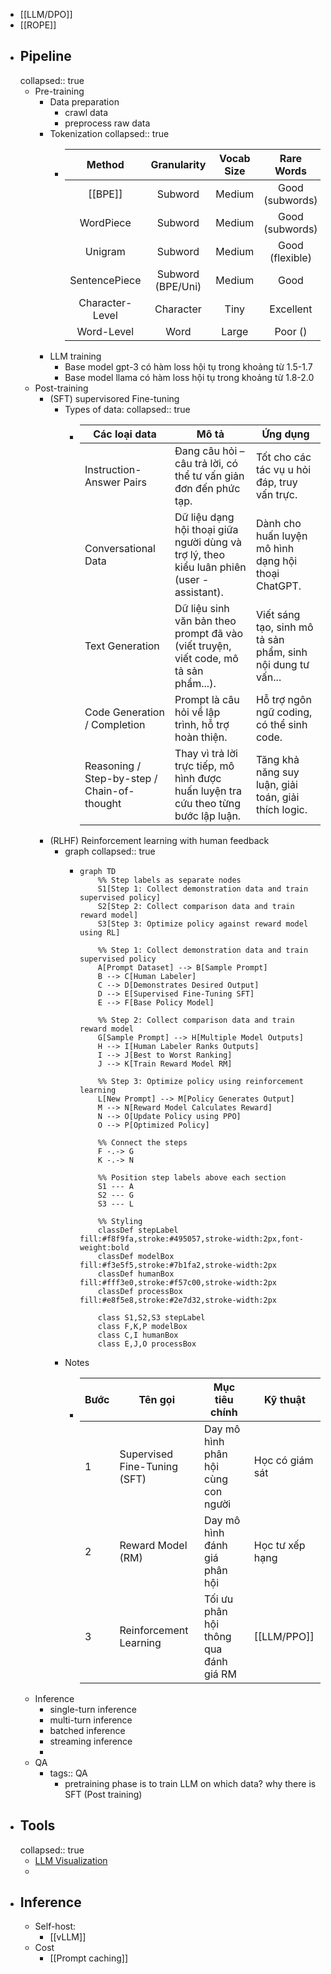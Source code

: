- [[LLM/DPO]]
- [[ROPE]]
- ## Pipeline
  collapsed:: true
	- Pre-training
		- Data preparation
			- crawl data
			- preprocess raw data
		- Tokenization
		  collapsed:: true
			- |      Method     |    Granularity    | Vocab Size |    Rare Words   | Complexity | Example Models |
			  |:---------------:|:-----------------:|:----------:|:---------------:|:----------:|:--------------:|
			  | [[BPE]]             | Subword           | Medium     | Good (subwords) | Low        | GPT, LLaMA     |
			  | WordPiece       | Subword           | Medium     | Good (subwords) | Medium     | BERT           |
			  | Unigram         | Subword           | Medium     | Good (flexible) | High       | T5, ALBERT     |
			  | SentencePiece   | Subword (BPE/Uni) | Medium     | Good            | Medium     | T5, XLNet      |
			  | Character-Level | Character         | Tiny       | Excellent       | Very Low   | Early models   |
			  | Word-Level      | Word              | Large      | Poor (<UNK>)    | Low        | word2vec       |
		- LLM training
			- Base model gpt-3 có hàm loss hội tụ trong khoảng từ 1.5-1.7
			- Base model llama có hàm loss hội tụ trong khoảng từ 1.8-2.0
	- Post-training
		- (SFT) supervisored Fine-tuning
			- Types of data:
			  collapsed:: true
				- | Các loại data            | Mô tả                                                                 | Ứng dụng                                      |
				  |--------------------------|----------------------------------------------------------------------|----------------------------------------------|
				  | Instruction-Answer Pairs | Đang câu hỏi – câu trả lời, có thể tư vấn giản đơn đến phức tạp.      | Tốt cho các tác vụ u hỏi đáp, truy vấn trực. |
				  | Conversational Data      | Dữ liệu dạng hội thoại giữa người dùng và trợ lý, theo kiểu luân phiên (user - assistant). | Dành cho huấn luyện mô hình dạng hội thoại ChatGPT. |
				  | Text Generation          | Dữ liệu sinh văn bản theo prompt đã vào (viết truyện, viết code, mô tả sản phẩm...). | Viết sáng tạo, sinh mô tả sản phẩm, sinh nội dung tư vấn... |
				  | Code Generation / Completion | Prompt là câu hỏi về lập trình, hỗ trợ hoàn thiện.                   | Hỗ trợ ngôn ngữ coding, có thể sinh code.    |
				  | Reasoning / Step-by-step / Chain-of-thought | Thay vì trả lời trực tiếp, mô hình được huấn luyện tra cứu theo từng bước lập luận. | Tăng khả năng suy luận, giải toán, giải thích logic. |
		- (RLHF) Reinforcement learning with human feedback
			- graph
			  collapsed:: true
				- ```mermaid
				  graph TD
				      %% Step labels as separate nodes
				      S1[Step 1: Collect demonstration data and train supervised policy]
				      S2[Step 2: Collect comparison data and train reward model]
				      S3[Step 3: Optimize policy against reward model using RL]
				      
				      %% Step 1: Collect demonstration data and train supervised policy
				      A[Prompt Dataset] --> B[Sample Prompt]
				      B --> C[Human Labeler]
				      C --> D[Demonstrates Desired Output]
				      D --> E[Supervised Fine-Tuning SFT]
				      E --> F[Base Policy Model]
				      
				      %% Step 2: Collect comparison data and train reward model
				      G[Sample Prompt] --> H[Multiple Model Outputs]
				      H --> I[Human Labeler Ranks Outputs]
				      I --> J[Best to Worst Ranking]
				      J --> K[Train Reward Model RM]
				      
				      %% Step 3: Optimize policy using reinforcement learning
				      L[New Prompt] --> M[Policy Generates Output]
				      M --> N[Reward Model Calculates Reward]
				      N --> O[Update Policy using PPO]
				      O --> P[Optimized Policy]
				      
				      %% Connect the steps
				      F -.-> G
				      K -.-> N
				      
				      %% Position step labels above each section
				      S1 --- A
				      S2 --- G
				      S3 --- L
				      
				      %% Styling
				      classDef stepLabel fill:#f8f9fa,stroke:#495057,stroke-width:2px,font-weight:bold
				      classDef modelBox fill:#f3e5f5,stroke:#7b1fa2,stroke-width:2px
				      classDef humanBox fill:#fff3e0,stroke:#f57c00,stroke-width:2px
				      classDef processBox fill:#e8f5e8,stroke:#2e7d32,stroke-width:2px
				      
				      class S1,S2,S3 stepLabel
				      class F,K,P modelBox
				      class C,I humanBox
				      class E,J,O processBox
				  ```
			- Notes
				- | Bước | Tên gọi                    | Mục tiêu chính                     | Kỹ thuật         |
				  |------|-----------------------------|------------------------------------|------------------|
				  | 1    | Supervised Fine-Tuning (SFT) | Day mô hình phân hội cùng con người | Học có giám sát  |
				  | 2    | Reward Model (RM)           | Day mô hình đánh giá phân hội      | Học tư xếp hạng  |
				  | 3    | Reinforcement Learning      | Tối ưu phân hội thông qua đánh giá RM | [[LLM/PPO]] |
	- Inference
		- single-turn inference
		- multi-turn inference
		- batched inference
		- streaming inference
		-
	- QA
		- tags:: QA
			- pretraining  phase is to train LLM on which data? why there is SFT (Post training)
- ## Tools
  collapsed:: true
	- [LLM Visualization](https://bbycroft.net/llm)
	-
- ## Inference
	- Self-host:
		- [[vLLM]]
	- Cost
		- [[Prompt caching]]